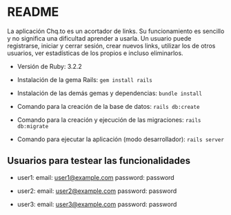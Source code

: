 # README

La aplicación Chq.to es un acortador de links. Su funcionamiento es sencillo y no significa una dificultad aprender a usarla. Un usuario puede registrarse, iniciar y cerrar sesión, crear nuevos links, utilizar los de otros usuarios, ver estadísticas de los propios e incluso eliminarlos.

* Versión de Ruby: 3.2.2

* Instalación de la gema Rails: `gem install rails`

* Instalación de las demás gemas y dependencias: `bundle install`

* Comando para la creación de la base de datos: `rails db:create`

* Comando para la creación y ejecución de las migraciones: `rails db:migrate`

* Comando para ejecutar la aplicación (modo desarrollador): `rails server`


## Usuarios para testear las funcionalidades

* user1:
    email: user1@example.com
    password: password

* user2:
    email: user2@example.com
    password: password

* user3:
    email: user3@example.com
    password: password

